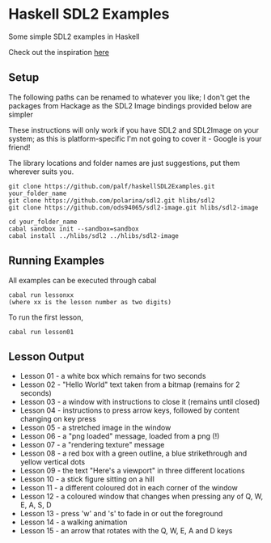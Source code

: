 # Haskell SDL2 Examples

Some simple SDL2 examples in Haskell

Check out the inspiration [here](http://lazyfoo.net/tutorials/SDL/index.php)

## Setup

The following paths can be renamed to whatever you like; I don't get the packages from Hackage as the SDL2 Image bindings provided below are simpler

These instructions will only work if you have SDL2 and SDL2Image on your system; as this is platform-specific I'm not going to cover it - Google is your friend!

The library locations and folder names are just suggestions, put them wherever suits you.

    git clone https://github.com/palf/haskellSDL2Examples.git your_folder_name
    git clone https://github.com/polarina/sdl2.git hlibs/sdl2
    git clone https://github.com/ods94065/sdl2-image.git hlibs/sdl2-image

    cd your_folder_name
    cabal sandbox init --sandbox=sandbox
    cabal install ../hlibs/sdl2 ../hlibs/sdl2-image

## Running Examples

All examples can be executed through cabal

    cabal run lessonxx
    (where xx is the lesson number as two digits)

To run the first lesson,

    cabal run lesson01

## Lesson Output

* Lesson 01 - a white box which remains for two seconds
* Lesson 02 - "Hello World" text taken from a bitmap (remains for 2 seconds)
* Lesson 03 - a window with instructions to close it (remains until closed)
* Lesson 04 - instructions to press arrow keys, followed by content changing on key press
* Lesson 05 - a stretched image in the window
* Lesson 06 - a "png loaded" message, loaded from a png (!)
* Lesson 07 - a "rendering texture" message
* Lesson 08 - a red box with a green outline, a blue strikethrough and yellow vertical dots
* Lesson 09 - the text "Here's a viewport" in three different locations
* Lesson 10 - a stick figure sitting on a hill
* Lesson 11 - a different coloured dot in each corner of the window
* Lesson 12 - a coloured window that changes when pressing any of Q, W, E, A, S, D
* Lesson 13 - press 'w' and 's' to fade in or out the foreground
* Lesson 14 - a walking animation
* Lesson 15 - an arrow that rotates with the Q, W, E, A and D keys

